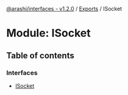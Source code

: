 [@arashi/interfaces - v1.2.0](../README.md) / [Exports](../modules.md) / ISocket

# Module: ISocket

## Table of contents

### Interfaces

- [ISocket](../interfaces/ISocket.ISocket-1.md)
